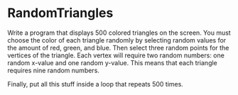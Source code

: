 # RandomTriangles

Write a program that displays 500 colored triangles on the screen. 
You must choose the color of each triangle randomly by selecting random values for the amount of red, green, and blue. 
Then select three random points for the vertices of the triangle. 
Each vertex will require two random numbers: one random x-value and one random y-value. 
This means that each triangle requires nine random numbers.

Finally, put all this stuff inside a loop that repeats 500 times.
